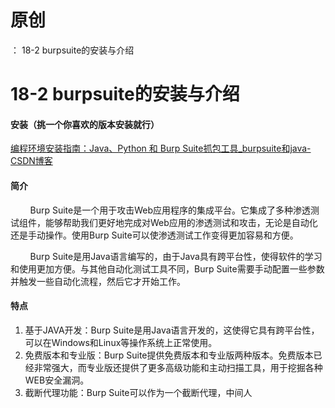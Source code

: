 # 原创
：  18-2 burpsuite的安装与介绍

# 18-2 burpsuite的安装与介绍

#### 安装（挑一个你喜欢的版本安装就行）

[编程环境安装指南：Java、Python 和 Burp Suite抓包工具_burpsuite和java-CSDN博客](https://blog.csdn.net/weixin_43263566/article/details/128683313)

#### 简介

        Burp Suite是一个用于攻击Web应用程序的集成平台。它集成了多种渗透测试组件，能够帮助我们更好地完成对Web应用的渗透测试和攻击，无论是自动化还是手动操作。使用Burp Suite可以使渗透测试工作变得更加容易和方便。

        Burp Suite是用Java语言编写的，由于Java具有跨平台性，使得软件的学习和使用更加方便。与其他自动化测试工具不同，Burp Suite需要手动配置一些参数并触发一些自动化流程，然后它才开始工作。

#### 特点

1.  基于JAVA开发：Burp Suite是用Java语言开发的，这使得它具有跨平台性，可以在Windows和Linux等操作系统上正常使用。 
1.  免费版本和专业版：Burp Suite提供免费版本和专业版两种版本。免费版本已经非常强大，而专业版还提供了更多高级功能和主动扫描工具，用于挖掘各种WEB安全漏洞。 
1.  截断代理功能：Burp Suite可以作为一个截断代理，中间人
